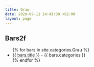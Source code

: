 ```yaml
---
title: Grau
date: 2020-07-11 14:43:00 +02:00
layout: page
---
```


## Bars2f
  <ul>
{% for bars in site.categories.Grau %}
<li><a href="{{ bars.url }}"> {{ bars.title }}</a> - {{ bars.categories }} </li>
{% endfor %}
</ul>